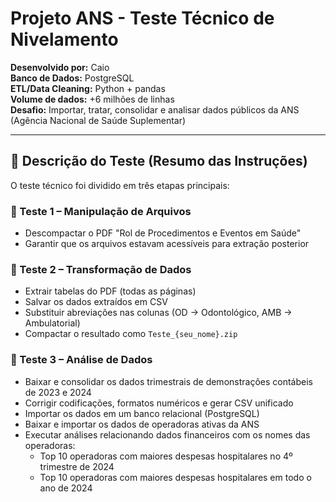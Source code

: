 
# Projeto ANS - Teste Técnico de Nivelamento

**Desenvolvido por:** Caio  
**Banco de Dados:** PostgreSQL  
**ETL/Data Cleaning:** Python + pandas  
**Volume de dados:** +6 milhões de linhas  
**Desafio:** Importar, tratar, consolidar e analisar dados públicos da ANS (Agência Nacional de Saúde Suplementar)

---

## 📄 Descrição do Teste (Resumo das Instruções)

O teste técnico foi dividido em três etapas principais:

### 🔹 Teste 1 – Manipulação de Arquivos
- Descompactar o PDF "Rol de Procedimentos e Eventos em Saúde"
- Garantir que os arquivos estavam acessíveis para extração posterior

### 🔹 Teste 2 – Transformação de Dados
- Extrair tabelas do PDF (todas as páginas)
- Salvar os dados extraídos em CSV
- Substituir abreviações nas colunas (OD → Odontológico, AMB → Ambulatorial)
- Compactar o resultado como `Teste_{seu_nome}.zip`

### 🔹 Teste 3 – Análise de Dados
- Baixar e consolidar os dados trimestrais de demonstrações contábeis de 2023 e 2024
- Corrigir codificações, formatos numéricos e gerar CSV unificado
- Importar os dados em um banco relacional (PostgreSQL)
- Baixar e importar os dados de operadoras ativas da ANS
- Executar análises relacionando dados financeiros com os nomes das operadoras:
  - Top 10 operadoras com maiores despesas hospitalares no 4º trimestre de 2024
  - Top 10 operadoras com maiores despesas hospitalares em todo o ano de 2024
